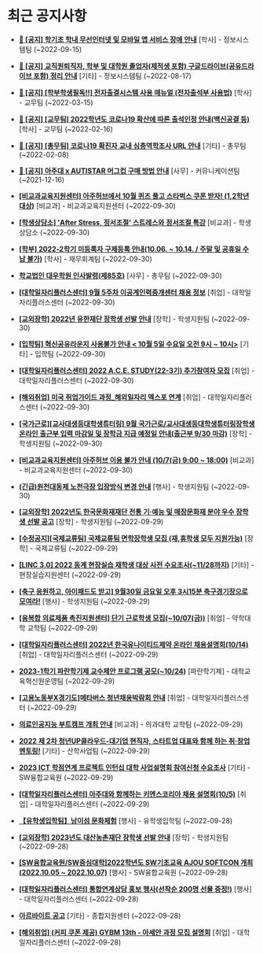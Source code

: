 # 최근 공지사항

* **[📌 [공지] 학기초 학내 무선인터넷 및 모바일 앱 서비스 장애 안내](http://ajou.ac.kr/kr/ajou/notice.do?mode=view&amp;articleNo=203929&amp;article.offset=0&amp;articleLimit=30)**
 [학사] - 정보시스템팀 (~2022-09-15)

* **[📌 [공지] 교직원퇴직자, 학부 및 대학원 졸업자(제적생 포함) 구글드라이브(공유드라이브 포함) 정리 안내](http://ajou.ac.kr/kr/ajou/notice.do?mode=view&amp;articleNo=202858&amp;article.offset=0&amp;articleLimit=30)**
 [기타] - 정보시스템팀 (~2022-08-17)

* **[📌 [공지] [학부학생필독!!] 전자출결시스템 사용 매뉴얼 (전자출석부 사용법)](http://ajou.ac.kr/kr/ajou/notice.do?mode=view&amp;articleNo=192571&amp;article.offset=0&amp;articleLimit=30)**
 [학사] - 교무팀 (~2022-03-15)

* **[📌 [공지] [교무팀] 2022학년도 코로나19 확산에 따른 출석인정 안내(백신공결 등)](http://ajou.ac.kr/kr/ajou/notice.do?mode=view&amp;articleNo=180913&amp;article.offset=0&amp;articleLimit=30)**
 [학사] - 교무팀 (~2022-02-16)

* **[📌 [공지] [총무팀] 코로나19 확진자 교내 심층역학조사 URL 안내](http://ajou.ac.kr/kr/ajou/notice.do?mode=view&amp;articleNo=180493&amp;article.offset=0&amp;articleLimit=30)**
 [기타] - 총무팀 (~2022-02-08)

* **[📌 [공지] 아주대 x AUTISTAR 머그컵 구매 방법 안내](http://ajou.ac.kr/kr/ajou/notice.do?mode=view&amp;articleNo=147976&amp;article.offset=0&amp;articleLimit=30)**
 [사무] - 커뮤니케이션팀 (~2021-12-16)

* **[[비교과교육지원센터] 아주허브에서 10월 퀴즈 풀고 스타벅스 쿠폰 받자! (1,2학년 대상)](http://ajou.ac.kr/kr/ajou/notice.do?mode=view&amp;articleNo=204546&amp;article.offset=0&amp;articleLimit=30)**
 [비교과] - 비교과교육지원센터 (~2022-09-30)

* **[[학생상담소] &#x27;After Stress, 정서조절&#x27; 스트레스와 정서조절 특강](http://ajou.ac.kr/kr/ajou/notice.do?mode=view&amp;articleNo=204541&amp;article.offset=0&amp;articleLimit=30)**
 [비교과] - 학생상담소 (~2022-09-30)

* **[[학부] 2022-2학기 미등록자 구제등록 안내(10.06. ~ 10.14. / 주말 및 공휴일 수납 불가)](http://ajou.ac.kr/kr/ajou/notice.do?mode=view&amp;articleNo=204536&amp;article.offset=0&amp;articleLimit=30)**
 [학사] - 재무회계팀 (~2022-09-30)

* **[학교법인 대우학원 인사발령(제85호)](http://ajou.ac.kr/kr/ajou/notice.do?mode=view&amp;articleNo=204535&amp;article.offset=0&amp;articleLimit=30)**
 [사무] - 총무팀 (~2022-09-30)

* **[[대학일자리플러스센터] 9월 5주차 이공계인력중개센터 채용 정보](http://ajou.ac.kr/kr/ajou/notice.do?mode=view&amp;articleNo=204530&amp;article.offset=0&amp;articleLimit=30)**
 [취업] - 대학일자리플러스센터 (~2022-09-30)

* **[[교외장학] 2022년 유한재단 장학생 선발 안내](http://ajou.ac.kr/kr/ajou/notice.do?mode=view&amp;articleNo=204526&amp;article.offset=0&amp;articleLimit=30)**
 [장학] - 학생지원팀 (~2022-09-30)

* **[[입학팀] 혁신공유라운지 사용불가 안내 &lt; 10월 5일 수요일 오전 9시 ~ 10시&gt;](http://ajou.ac.kr/kr/ajou/notice.do?mode=view&amp;articleNo=204506&amp;article.offset=0&amp;articleLimit=30)**
 [기타] - 입학팀 (~2022-09-30)

* **[[대학일자리플러스센터] 2022 A.C.E. STUDY(22-3기) 추가참여자 모집](http://ajou.ac.kr/kr/ajou/notice.do?mode=view&amp;articleNo=204497&amp;article.offset=0&amp;articleLimit=30)**
 [취업] - 대학일자리플러스센터 (~2022-09-30)

* **[[해외취업] 미국 취업가이드 과정_해외일자리 엑스포 연계](http://ajou.ac.kr/kr/ajou/notice.do?mode=view&amp;articleNo=204491&amp;article.offset=0&amp;articleLimit=30)**
 [취업] - 대학일자리플러스센터 (~2022-09-30)

* **[[국가근로][교사대생등대학생튜터링] 9월 국가근로/교사대생등대학생튜터링장학생 온라인 출근부 입력 마감일 및 장학금 지급 예정일 안내(출근부 9/30 마감)](http://ajou.ac.kr/kr/ajou/notice.do?mode=view&amp;articleNo=204490&amp;article.offset=0&amp;articleLimit=30)**
 [장학] - 학생지원팀 (~2022-09-30)

* **[[비교과교육지원센터] 아주허브 이용 불가 안내 (10/7(금) 9:00 ~ 18:00)](http://ajou.ac.kr/kr/ajou/notice.do?mode=view&amp;articleNo=204489&amp;article.offset=0&amp;articleLimit=30)**
 [비교과] - 비교과교육지원센터 (~2022-09-30)

* **[(긴급)원천대동제 노천극장 입장방식 변경 안내](http://ajou.ac.kr/kr/ajou/notice.do?mode=view&amp;articleNo=204488&amp;article.offset=0&amp;articleLimit=30)**
 [행사] - 학생지원팀 (~2022-09-30)

* **[[교외장학] 2022년도 한국문화재재단 전통 기·예능 및 매장문화재 분야 우수 장학생 선발 공고](http://ajou.ac.kr/kr/ajou/notice.do?mode=view&amp;articleNo=204479&amp;article.offset=0&amp;articleLimit=30)**
 [장학] - 학생지원팀 (~2022-09-29)

* **[[수정공지][국제교류팀] 국제교류팀 면학장학생 모집 (재,휴학생 모두 지원가능)](http://ajou.ac.kr/kr/ajou/notice.do?mode=view&amp;articleNo=204477&amp;article.offset=0&amp;articleLimit=30)**
 [장학] - 국제교류팀 (~2022-09-29)

* **[[LINC 3.0] 2022 동계 현장실습 재학생 대상 사전 수요조사(~11/28까지)](http://ajou.ac.kr/kr/ajou/notice.do?mode=view&amp;articleNo=204473&amp;article.offset=0&amp;articleLimit=30)**
 [기타] - 현장실습지원센터 (~2022-09-29)

* **[[축구 응원하고, 아이패드도 받고] 9월30일 금요일 오후 3시15분 축구경기장으로 모여라!](http://ajou.ac.kr/kr/ajou/notice.do?mode=view&amp;articleNo=204472&amp;article.offset=0&amp;articleLimit=30)**
 [행사] - 학생지원팀 (~2022-09-29)

* **[[융복합 의료제품 촉진지원센터] 단기 근로학생 모집(~10/07(금))](http://ajou.ac.kr/kr/ajou/notice.do?mode=view&amp;articleNo=204471&amp;article.offset=0&amp;articleLimit=30)**
 [취업] - 약학대학 교학팀 (~2022-09-29)

* **[[대학일자리플러스센터] 2022년 한국유나이티드제약 온라인 채용설명회(10/14)](http://ajou.ac.kr/kr/ajou/notice.do?mode=view&amp;articleNo=204470&amp;article.offset=0&amp;articleLimit=30)**
 [취업] - 대학일자리플러스센터 (~2022-09-29)

* **[2023-1학기 파란학기제 교수제안 프로그램 공모(~10/24)](http://ajou.ac.kr/kr/ajou/notice.do?mode=view&amp;articleNo=204469&amp;article.offset=0&amp;articleLimit=30)**
 [파란학기제] - 대학교육혁신원운영팀 (~2022-09-29)

* **[[고용노동부X경기도]메타버스 청년채용박람회 안내](http://ajou.ac.kr/kr/ajou/notice.do?mode=view&amp;articleNo=204462&amp;article.offset=0&amp;articleLimit=30)**
 [취업] - 대학일자리플러스센터 (~2022-09-29)

* **[의료인공지능 부트캠프 개최 안내](http://ajou.ac.kr/kr/ajou/notice.do?mode=view&amp;articleNo=204460&amp;article.offset=0&amp;articleLimit=30)**
 [비교과] - 의과대학 교학팀 (~2022-09-29)

* **[2022 제 2차 청년UP클라우드-대기업 현직자, 스타트업 대표와 함께 하는 취·창업 멘토링!](http://ajou.ac.kr/kr/ajou/notice.do?mode=view&amp;articleNo=204453&amp;article.offset=0&amp;articleLimit=30)**
 [기타] - 산학사업팀 (~2022-09-29)

* **[2023 ICT 학점연계 프로젝트 인턴십 대학 사업설명회 참여신청 수요조사](http://ajou.ac.kr/kr/ajou/notice.do?mode=view&amp;articleNo=204449&amp;article.offset=0&amp;articleLimit=30)**
 [기타] - SW융합교육원 (~2022-09-29)

* **[[대학일자리플러스센터] 아주대와 함께하는 키엔스코리아 채용 설명회(10/5)](http://ajou.ac.kr/kr/ajou/notice.do?mode=view&amp;articleNo=204444&amp;article.offset=0&amp;articleLimit=30)**
 [취업] - 대학일자리플러스센터 (~2022-09-29)

* **[【유학생입학팀】남이섬 문화체험](http://ajou.ac.kr/kr/ajou/notice.do?mode=view&amp;articleNo=204435&amp;article.offset=0&amp;articleLimit=30)**
 [행사] - 유학생입학팀 (~2022-09-28)

* **[[교외장학] 2023년도 대산농촌재단 장학생 선발 안내](http://ajou.ac.kr/kr/ajou/notice.do?mode=view&amp;articleNo=204431&amp;article.offset=0&amp;articleLimit=30)**
 [장학] - 학생지원팀 (~2022-09-28)

* **[[SW융합교육원/SW중심대학]2022학년도 SW기초교육 AJOU SOFTCON 개최(2022.10.05 ~ 2022.10.07)](http://ajou.ac.kr/kr/ajou/notice.do?mode=view&amp;articleNo=204429&amp;article.offset=0&amp;articleLimit=30)**
 [행사] - SW융합교육원 (~2022-09-28)

* **[[대학일자리플러스센터] 통합연계상담 홍보 행사(선착순 200명 선물 증정!)](http://ajou.ac.kr/kr/ajou/notice.do?mode=view&amp;articleNo=204428&amp;article.offset=0&amp;articleLimit=30)**
 [행사] - 대학일자리플러스센터 (~2022-09-28)

* **[아르바이트 공고](http://ajou.ac.kr/kr/ajou/notice.do?mode=view&amp;articleNo=204424&amp;article.offset=0&amp;articleLimit=30)**
 [기타] - 종합지원센터 (~2022-09-28)

* **[[해외취업] (커피 쿠폰 제공) GYBM 13th - 아세안 과정 모집 설명회](http://ajou.ac.kr/kr/ajou/notice.do?mode=view&amp;articleNo=204422&amp;article.offset=0&amp;articleLimit=30)**
 [취업] - 대학일자리플러스센터 (~2022-09-28)
